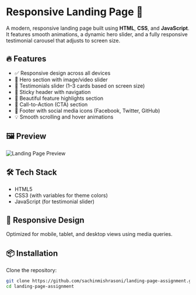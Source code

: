 # Responsive Landing Page 🚀

A modern, responsive landing page built using **HTML**, **CSS**, and **JavaScript**. It features smooth animations, a dynamic hero slider, and a fully responsive testimonial carousel that adjusts to screen size.

## 🔥 Features

- ✅ Responsive design across all devices
- 🎯 Hero section with image/video slider
- 🌟 Testimonials slider (1–3 cards based on screen size)
- 📌 Sticky header with navigation
- 🎨 Beautiful feature highlights section
- 📣 Call-to-Action (CTA) section
- 🔗 Footer with social media icons (Facebook, Twitter, GitHub)
- 💡 Smooth scrolling and hover animations

## 🖼 Preview

![Landing Page Preview](https://via.placeholder.com/1200x600.png?text=Landing+Page+Preview)

## 🛠️ Tech Stack

- HTML5
- CSS3 (with variables for theme colors)
- JavaScript (for testimonial slider)

## 📱 Responsive Design

Optimized for mobile, tablet, and desktop views using media queries.

## 📦 Installation

Clone the repository:

```bash
git clone https://github.com/sachinmishrasoni/landing-page-assignment.git
cd landing-page-assignment
